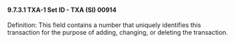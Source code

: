#### 9.7.3.1 TXA-1 Set ID - TXA (SI) 00914

Definition: This field contains a number that uniquely identifies this transaction for the purpose of adding, changing, or deleting the transaction.
